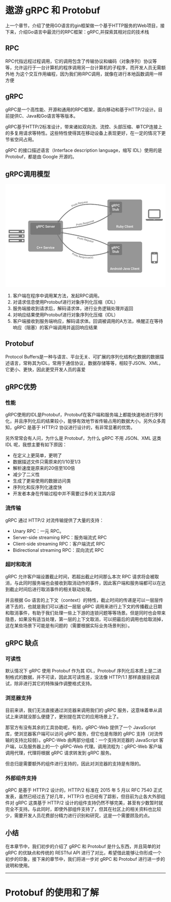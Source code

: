 
# 遨游 gRPC 和 Protobuf

上一个章节，介绍了使用GO语言的gin框架做一个基于HTTP服务的Web项目，接下来，介绍Go语言中最流行的RPC框架：gRPC,并探索其相对应的技术栈

## RPC

RPC代指远程过程调用，它的调用包含了传输协议和编码（对象序列）协议等等，允许运行于一台计算机的程序调用另一台计算机的子程序，而开发人员无需额外地 为这个交互作用编程，因为我们称RPC调用，就像在进行本地函数调用一样方便

## gRPC

gRPC是一个高性能、开源和通用的RPC框架，面向移动和基于HTTP/2设计。目前提供C、Java和Go语言等等版本。

gRPC基于HTTP/2标准设计，带来诸如双向流、流控、头部压缩、单TCP连接上的多复用请求等特性。这些特性使得其在移动设备上表现更好，在一定的情况下更节省空间占用。

gRPC 的接口描述语言（Interface description language，缩写 IDL）使用的是 Protobuf，都是由 Google 开源的。

## gRPC调用模型

![](./grpc.png)

1. 客户端在程序中调用某方法，发起RPC调用。
2. 对请求信息使用Protobuf进行对象序列化压缩（IDL）
3. 服务端接收到请求后，解码请求体，进行业务逻辑处理并返回
4. 对响应结果使用Protobuf进行对象序列化压缩（IDL）
5. 客户端接收到服务端响应，解码请求体。回调被调用的A方法，唤醒正在等待响应（阻塞）的客户端调用并返回响应结果

## Protobuf

Protocol Buffers是一种与语言、平台无关、可扩展的序列化结构化数据的数据描述语言，常称其为IDL，常用于通信协议，数据存储等等，相较于JSON、XML，它更小、更快，因此更受开发人员的喜爱

## gRPC优势

### 性能

gRPC使用的IDL是Protobuf，Protobuf在客户端和服务端上都能快速地进行序列化，并且序列化后的结果较小，能够有效地节省传输占用的数据大小。另外众多周知，gRPC 是基于 HTTP/2 协议进行设计的，有非常显著的优势。

另外常常会有人问，为什么是 Protobuf，为什么 gRPC 不用 JSON、XML 这类 IDL 呢，我想主要有如下原因：

- 在定义上更简单，更明了
- 数据描述文件只需原来的1/10至1/3
- 解析速度是原来的20倍至100倍
- 减少了二义性
- 生成了更易使用的数据访问类
- 序列化和反序列化速度快
- 开发者本身在传输过程中并不需要过多的关注其内容

### 流传输

gRPC 通过 HTTP/2 对流传输提供了大量的支持：

- Unary RPC：一元 RPC。
- Server-side streaming RPC：服务端流式 RPC
- Client-side streaming RPC：客户端流式 RPC
- Bidirectional streaming RPC：双向流式 RPC

### 超时和取消

gRPC 允许客户端设置截止时间，若超出截止时间那么本次 RPC 请求将会被取消，与此同时服务端也会接收到取消动作的事件，因此客户端和服务端都可以在达到截止时间后进行取消事件的相关联动处理。

并且根据 Go 语言的上下文（context）的特性，截止时间的传递是可以一层层传递下去的，也就是我们可以通过一层层 gRPC 调用来进行上下文的传播截止日期和取消事件，有助于我们处理一些上下游的连锁问题等等场景。但是同时也会带来隐患，如果没有适当处理，第一层的上下文取消，可以把最后的调用也给取消掉，这在某些场景下可能是有问题的（需要根据实际业务场景判别）。

## gRPC 缺点

### 可读性

默认情况下 gRPC 使用 Protobuf 作为其 IDL，Protobuf 序列化后本质上是二进制格式的数据，并不可读，因此其可读性差，没法像 HTTP/1.1 那样直接目视调试，除非进行其它的特殊操作调整格式支持。

### 浏览器支持

目前来讲，我们无法直接通过浏览器来调用我们的 gRPC 服务，这意味着单从调试上来讲就没那么便捷了，更别提在其它的应用场景上了。

那官方有没有其余的工具协助呢，有的，gRPC-Web 提供了一个 JavaScript 库，使浏览器客户端可以访问 gRPC 服务，但它也是有限的 gRPC 支持（对流传输的支持比较弱）。gRPC-Web 由两部分组成：一个支持浏览器的 JavaScript 客户端，以及服务器上的一个 gRPC-Web 代理。调用流程为：gRPC-Web 客户端调用代理，代理将根据 gRPC 请求转发到 gRPC 服务。

但总归是需要额外的组件进行支持的，因此对浏览器的支持是有限的。

### 外部组件支持

gRPC 是基于 HTTP/2 设计的，HTTP/2 标准在 2015 年 5 月以 RFC 7540 正式发表，虽然已经过去了好几年，HTTP/3 也已经有了踪影，但目前为止各大外部组件对 gRPC 这类基于 HTTP/2 设计的组件支持仍然不够完美，甚至有少数暂时就完全不支持。与此同时，即使外部组件支持了，但其在社区上的相关资料也比较少，需要开发人员花费部分精力进行识别和研究，这是一个需要顾及的点。

## 小结

在本章节中，我们初步的介绍了 gRPC 和 Protobuf 是什么东西，并且简单的对 gRPC 的优缺点和传统的 RESTful API 进行了对比，希望借此能够让你形成一个初步的印象，接下来的章节中，我们将进一步对 gRPC 和 Protobuf 进行进一步的说明和使用。

---

# Protobuf 的使用和了解
